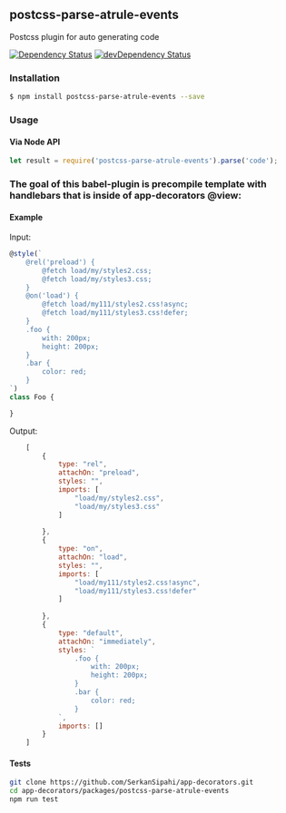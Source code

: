 ## postcss-parse-atrule-events
Postcss plugin for auto generating code

<p>
    <a href="https://david-dm.org/SerkanSipahi/app-decorators?path=packages/postcss-parse-atrule-events"><img src="https://david-dm.org/SerkanSipahi/david.svg" alt="Dependency Status"></a>
    <a href="https://david-dm.org/SerkanSipahi/app-decorators?path=packages/postcss-parse-atrule-events&type=dev"><img src="https://david-dm.org/SerkanSipahi/david/dev-status.svg" alt="devDependency Status"></a>
</p>

### Installation

```sh
$ npm install postcss-parse-atrule-events --save
```

### Usage

#### Via Node API

```js
let result = require('postcss-parse-atrule-events').parse('code');
```

### The goal of this babel-plugin is precompile template with handlebars that is inside of app-decorators @view:

#### Example
Input:
```js
@style(`
    @rel('preload') {
        @fetch load/my/styles2.css;
        @fetch load/my/styles3.css;
    }
    @on('load') {
        @fetch load/my111/styles2.css!async;
        @fetch load/my111/styles3.css!defer;
    }
    .foo {
        with: 200px;
        height: 200px;
    }
    .bar {
        color: red;
    }
`)
class Foo {

}
```
Output:
```js
    [
        {
            type: "rel",
            attachOn: "preload",
            styles: "",
            imports: [
                "load/my/styles2.css",
                "load/my/styles3.css"
            ]
            
        },
        {
            type: "on",
            attachOn: "load",
            styles: "",
            imports: [
                "load/my111/styles2.css!async",
                "load/my111/styles3.css!defer"
            ]
            
        },
        {
            type: "default",
            attachOn: "immediately",
            styles: `
                .foo {
                    with: 200px;
                    height: 200px;
                }
                .bar {
                    color: red;
                }
            `,
            imports: []
        }
    ]
```


#### Tests
```bash
git clone https://github.com/SerkanSipahi/app-decorators.git
cd app-decorators/packages/postcss-parse-atrule-events
npm run test
```
